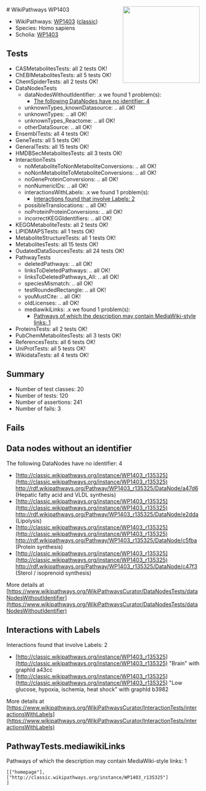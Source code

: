 <img style="float: right; width: 200px" src="https://upload.wikimedia.org/wikipedia/commons/thumb/8/83/Wplogo_with_text_500.png/640px-Wplogo_with_text_500.png" />
# WikiPathways WP1403

* WikiPathways: [WP1403](https://wikipathways.org/pathways/WP1403) ([classic](https://classic.wikipathways.org/instance/WP1403))
* Species: Homo sapiens
* Scholia: [WP1403](https://scholia.toolforge.org/wikipathways/WP1403)
## Tests
* CASMetabolitesTests: all 2 tests OK!
* ChEBIMetabolitesTests: all 5 tests OK!
* ChemSpiderTests: all 2 tests OK!
* DataNodesTests
    * dataNodesWithoutIdentifier: .x we found 1 problem(s):
        * [The following DataNodes have no identifier: 4](#d2d32fa3)
    * unknownTypes_knownDatasource: .. all OK!
    * unknownTypes: .. all OK!
    * unknownTypes_Reactome: .. all OK!
    * otherDataSource: .. all OK!
* EnsemblTests: all 4 tests OK!
* GeneTests: all 5 tests OK!
* GeneralTests: all 15 tests OK!
* HMDBSecMetabolitesTests: all 3 tests OK!
* InteractionTests
    * noMetaboliteToNonMetaboliteConversions: .. all OK!
    * noNonMetaboliteToMetaboliteConversions: .. all OK!
    * noGeneProteinConversions: .. all OK!
    * nonNumericIDs: .. all OK!
    * interactionsWithLabels: .x we found 1 problem(s):
        * [Interactions found that involve Labels: 2](#630d2679)
    * possibleTranslocations: .. all OK!
    * noProteinProteinConversions: .. all OK!
    * incorrectKEGGIdentifiers: .. all OK!
* KEGGMetaboliteTests: all 2 tests OK!
* LIPIDMAPSTests: all 1 tests OK!
* MetaboliteStructureTests: all 1 tests OK!
* MetabolitesTests: all 15 tests OK!
* OudatedDataSourcesTests: all 24 tests OK!
* PathwayTests
    * deletedPathways: .. all OK!
    * linksToDeletedPathways: .. all OK!
    * linksToDeletedPathways_All: .. all OK!
    * speciesMismatch: .. all OK!
    * testRoundedRectangle: .. all OK!
    * youMustCite: .. all OK!
    * oldLicenses: .. all OK!
    * mediawikiLinks: .x we found 1 problem(s):
        * [Pathways of which the description may contain MediaWiki-style links: 1](#da69cf45)
* ProteinsTests: all 2 tests OK!
* PubChemMetabolitesTests: all 3 tests OK!
* ReferencesTests: all 6 tests OK!
* UniProtTests: all 5 tests OK!
* WikidataTests: all 4 tests OK!


## Summary

* Number of test classes: 20
* Number of tests: 120
* Number of assertions: 241
* Number of fails: 3

## Fails

<a name="d2d32fa3" />

## Data nodes without an identifier

The following DataNodes have no identifier: 4

* [http://classic.wikipathways.org/instance/WP1403_r135325](http://classic.wikipathways.org/instance/WP1403_r135325) http://rdf.wikipathways.org/Pathway/WP1403_r135325/DataNode/a47d6 (Hepatic fatty acid
and VLDL synthesis)
* [http://classic.wikipathways.org/instance/WP1403_r135325](http://classic.wikipathways.org/instance/WP1403_r135325) http://rdf.wikipathways.org/Pathway/WP1403_r135325/DataNode/e2dda (Lipolysis)
* [http://classic.wikipathways.org/instance/WP1403_r135325](http://classic.wikipathways.org/instance/WP1403_r135325) http://rdf.wikipathways.org/Pathway/WP1403_r135325/DataNode/c5fba (Protein synthesis)
* [http://classic.wikipathways.org/instance/WP1403_r135325](http://classic.wikipathways.org/instance/WP1403_r135325) http://rdf.wikipathways.org/Pathway/WP1403_r135325/DataNode/c47f3 (Sterol / isoprenoid
synthesis)


More details at [https://www.wikipathways.org/WikiPathwaysCurator/DataNodesTests/dataNodesWithoutIdentifier](https://www.wikipathways.org/WikiPathwaysCurator/DataNodesTests/dataNodesWithoutIdentifier)

<a name="630d2679" />

## Interactions with Labels

Interactions found that involve Labels: 2

* [http://classic.wikipathways.org/instance/WP1403_r135325](http://classic.wikipathways.org/instance/WP1403_r135325) "Brain" with graphId a43cc
* [http://classic.wikipathways.org/instance/WP1403_r135325](http://classic.wikipathways.org/instance/WP1403_r135325) "Low glucose,
hypoxia, ischemia,
heat shock" with graphId b3982


More details at [https://www.wikipathways.org/WikiPathwaysCurator/InteractionTests/interactionsWithLabels](https://www.wikipathways.org/WikiPathwaysCurator/InteractionTests/interactionsWithLabels)

<a name="da69cf45" />

## PathwayTests.mediawikiLinks

Pathways of which the description may contain MediaWiki-style links: 1
```
[["homepage"],
["http://classic.wikipathways.org/instance/WP1403_r135325"]
]
```

